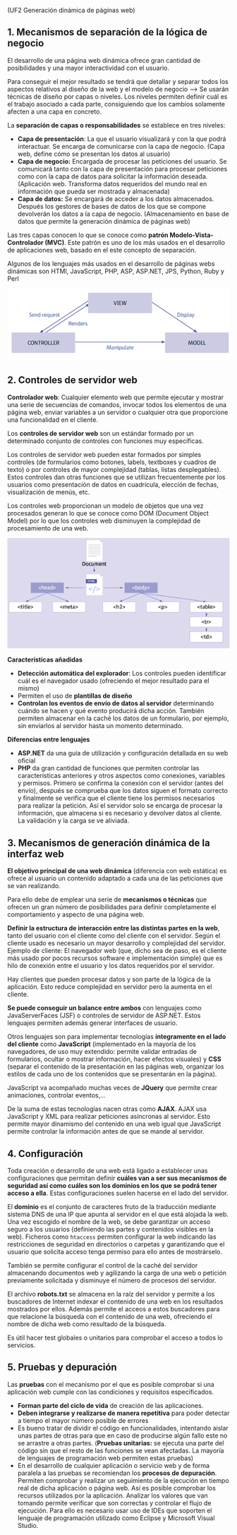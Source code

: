 (UF2 Generación dinámica de páginas web)

## 1. Mecanismos de separación de la lógica de negocio

El desarrollo de una página web dinámica ofrece gran cantidad de posibilidades y una mayor interactividad con el usuario.

Para conseguir el mejor resultado se tendrá que detallar y separar todos los aspectos relativos al diseño de la web y el modelo de negocio --> Se usarán técnicas de diseño por capas o niveles. Los niveles permiten definir cuál es el trabajo asociado a cada parte, consiguiendo que los cambios solamente afecten a una capa en concreto.

La **separación de capas o responsabilidades** se establece en tres niveles:
- **Capa de presentación**: La que el usuario visualizará y con la que podrá interactuar. Se encarga de comunicarse con la capa de negocio. (Capa web, define cómo se presentan los datos al usuario)
- **Capa de negocio:** Encargada de procesar las peticiones del usuario. Se comunicará tanto con la capa de presentación para procesar peticiones como con la capa de datos para solicitar la información deseada. (Aplicación web. Transforma datos requeridos del mundo real en información que pueda ser mostrada y almacenada)
- **Capa de datos:** Se encargará de acceder a los datos almacenados. Después los gestores de bases de datos de los que se compone devolverán los datos a la capa de negocio. (Almacenamiento en base de datos que permite la generación dinámica de páginas web)

Las tres capas conocen lo que se conoce como **patrón Modelo-Vista-Controlador (MVC)**. Este patrón es uno de los más usados en el desarrollo de aplicaciones web, basado en el este concepto de separación.

Algunos de los lenguajes más usados en el desarrollo de páginas webs dinámicas son HTMl, JavaScript, PHP, ASP, ASP.NET, JPS, Python, Ruby y Perl

![](resources/ud05-1.png)

## 2. Controles de servidor web

**Controlador web**: Cualquier elemento web que permite ejecutar y mostrar una serie de secuencias de comandos, invocar todos los elementos de una página web, enviar variables a un servidor o cualquier otra que proporcione una funcionalidad en el cliente.

Los **controles de servidor web** son un estándar formado por un determinado conjunto de controles con funciones muy específicas.

Los controles de servidor web pueden estar formados por simples controles (de formularios como botones, labels, textboxes y cuadros de texto) o por controles de mayor complejidad (tablas, listas desplegables). 
Estos controles dan otras funciones que se utilizan frecuentemente por los usuarios como presentación de datos en cuadrícula, elección de fechas, visualización de menús, etc. 

Los controles web proporcionan un modelo de objetos que una vez procesados generan lo que se conoce como DOM (Document Object Model)  por lo que los controles web disminuyen la complejidad de procesamiento de una web. 

![](resources/ud05-2.png)

**Características añadidas**
- **Detección automática del explorador**: Los controles pueden identificar cuál es el navegador usado (ofreciendo el mejor resultado para el mismo)
- Permiten el uso de **plantillas de diseño**
- **Controlan los eventos de envío de datos al servidor** determinando cuándo se hacen y qué evento producirá dicha acción. También permiten almacenar en la caché los datos de un formulario, por ejemplo, sin enviarlos al servidor hasta un momento determinado.

**Diferencias entre lenguajes**
- **ASP.NET** da una guía de utilización y configuración detallada en su web oficial
- **PHP** da gran cantidad de funciones que permiten controlar las características anteriores y otros aspectos como conexiones, variables y permisos. Primero se confirma la conexión con el servidor (antes del envío), después se comprueba que los datos siguen el formato correcto y finalmente se verifica que el cliente tiene los permisos necesarios para realizar la petición. Así el servidor solo se encarga de procesar la información, que almacena si es necesario y devolver datos al cliente. La validación y la carga se ve aliviada.

## 3. Mecanismos de generación dinámica de la interfaz web

**El objetivo principal de una web dinámica** (diferencia con web estática) es ofrece al usuario un contenido adaptado a cada una de las peticiones que se van realizando.

Para ello debe de emplear una serie de **mecanismos o técnicas** que ofrecen un gran número de posibilidades para definir completamente el comportamiento y aspecto de una página web.

**Definir la estructura de interacción entre las distintas partes en la web**, tanto del usuario con el cliente como del cliente con el servidor. Según el cliente usado es necesario un mayor desarrollo y complejidad del servidor. Ejemplo de cliente: El navegador web (que, dicho sea de paso, es el cliente más usado por pocos recursos software e implementación simple) que es hilo de conexión entre el usuario y los datos requeridos por el servidor.

Hay clientes que pueden procesar datos y son parte de la lógica de la aplicación. Esto reduce complejidad en servidor pero la aumenta en el cliente.

**Se puede conseguir un balance entre ambos** con lenguajes como JavaServerFaces (JSF) o controles de servidor de ASP.NET. Estos lenguajes permiten además generar interfaces de usuario.

Otros lenguajes son para implementar tecnologías **íntegramente en el lado del cliente** como **JavaScript** (implementado en la mayoría de los navegadores, de uso muy extendido: permite validar entradas de formularios, ocultar o mostrar información, hacer efectos visuales) y **CSS** (separar el contenido de la presentación en las páginas web, organizar los estilos de cada uno de los contenidos que se presentarán en la página). 

JavaScript va acompañado muchas veces de **JQuery** que permite crear animaciones, controlar eventos,...

De la suma de estas tecnologías nacen otras como **AJAX**. AJAX usa JavaScript y XML para realizar peticiones asíncronas al servidor. Esto permite mayor dinamismo del contenido en una web igual que JavaScript permite controlar la información antes de que se mande al servidor.
## 4. Configuración

Toda creación o desarrollo de una web está ligado a establecer unas configuraciones que permitan definir **cuáles van a ser sus mecanismos de seguridad así como cuáles son los dominios en los que se podrá tener acceso a ella**. Estas configuraciones suelen hacerse en el lado del servidor.

El **dominio** es el conjunto de caracteres fruto de la traducción mediante sistema DNS de una IP que apunta al servidor en el que está alojada la web.
Una vez escogido el nombre de la web, se debe garantizar un acceso seguro a los usuarios (definiendo las partes y contenidos visibles en la web). Ficheros como `htaccess` permiten configurar la web indicando las restricciones de seguridad en directorios o carpetas y garantizando que el usuario que solicita acceso tenga permiso para ello antes de mostrárselo.

También se permite configurar el control de la caché del servidor almacenando documentos web y agilizando la carga de una web o petición previamente solicitada y disminuye el número de procesos del servidor.

El archivo **robots.txt** se almacena en la raíz del servidor y permite a los buscadores de Internet indexar el contenido de una web en los resultados mostrados por ellos. Además permite el acceos a estos buscadores para que relacione la búsqueda con el contenido de una web, ofreciendo el nombre de dicha web como resultado de la búsqueda.

Es útil hacer test globales o unitarios para comprobar el acceso a todos lo servicios.

## 5. Pruebas y depuración

Las **pruebas** con el mecanismo por el que es posible comprobar si una aplicación web cumple con las condiciones y requisitos especificados.

- **Forman parte del ciclo de vida** de creación de las aplicaciones.
- **Deben integrarse y realizarse de manera repetitiva** para poder detectar a tiempo el mayor número posible de errores
- Es bueno tratar de dividir el código en funcionalidades, intentando aislar unas partes de otras para que en caso de producirse algún fallo este no se arrastre a otras partes. (**Pruebas unitarias:** se ejecuta una parte del código sin que el resto de las funciones se vean afectadas. La mayoría de lenguajes de programación web permiten estas pruebas)
- En el desarrollo de cualquier aplicación o servicio web y de forma paralela a las pruebas se recomiendan los **procesos de depuración**. Permiten comprobar y realizar un seguimiento de la ejecución en tiempo real de dicha aplicación o página web. Así es posible comprobar los recursos utilizados por la aplicación. Analizar los valores que van tomando permite verificar que son correctas y controlar el flujo de ejecución. Para ello es necesario usar uso de IDEs que soporten el lenguaje de programación utilizado como Eclipse y Microsoft Visual Studio.

